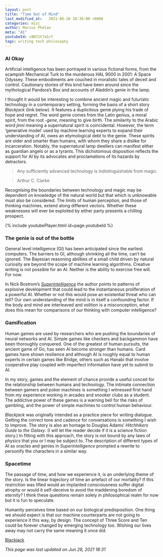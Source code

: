 ```yaml
---
layout: post
title: "Time Out of Mind"
last_modified_at:   2021-06-28 18:30:00 +0000
categories: misc
author: Marcus Phelan
meta: "AI"
youtubeId: c8N72t7aScY
tags: writing tech philosophy
---
```


### AI Okay
Artificial intelligence has been portrayed in various fictional forms, from the scampish Mechanical Turk to the murderous HAL 9000  in 2001: A Space Odyssey. These embodiments are couched in moralistic tales of deceit and control. Cautionary stories of this kind have been around since the mythological Pandora’s Box and accounts of Aladdin’s genie in the lamp. 

I thought it would be interesting to combine ancient magic and futuristic technology in a contemporary setting, forming the basis of a short story *Blackjack* (link below). It features a duplicitous genie plying his trade of hope and regret. The word genie comes from the Latin genius, a moral spirit, from the root -_gene_, meaning to give birth. The similarity to the Arabic word *jinni* meaning a supernatural spirit is coincidental. However, the term ‘generative model’ used by machine learning experts to expand their understanding of AI, owes an etymological debt to the genie. These spirits are older and smarter than humans, with whom they share a dislike for incarceration. Notably, the supernatural lamp dwellers can manifest either as guardian angels or as a tyrants. This dichotomous disposition reflects the support for AI by its advocates and proclamations of its hazards by detractors. 

> Any sufficiently advanced technology is indistinguishable from magic.

> Arthur C. Clarke
 
Recognising the boundaries between technology and magic may be dependent on knowledge of the natural world but that which is unknowable must also be considered. The limits of human perception, and those of thinking machines, extend along different vectors. Whether these weaknesses will ever be exploited by either party presents a chilling prospect.

{% include youtubePlayer.html id=page.youtubeId %}

### The genie is out of the bottle 
General level intelligence (GI) has been anticipated since the earliest computers. The barriers to GI, although shrinking all the time, can’t be ignored. The Bayesian reasoning abilities of a small child driven by natural curiosity are beyond the scope of machine learning algorithms. Creative writing is not possible for an AI. Neither is the ability to exercise free will. For now. 

In Nick Bostrom’s [_Superintelligence_](https://www.amazon.co.uk/Superintelligence-Paths-Dangers-Strategies/dp/B00LPS90V6/ref=sr_1_1?dchild=1&hvadid=80745423630990&hvbmt=be&hvdev=c&hvqmt=e&keywords=nick+bostrom’s+superintelligence&qid=1624121004&sr=8-1) the author points to patterns of explosive development that could lead to the instantaneous proliferation of a powerful AI.  Whether or not this would pose an existential threat who can tell? Our own understanding of the mind is in itself a confounding factor. If the body and mind are interleaved and volition is a misconception, what does this mean for comparisons of our thinking with computer intelligence? 

### Gamification 
Human games are used by researchers who are pushing the boundaries of neural networks and AI. Simple games like checkers and backgammon have been thoroughly conquered. One of the greatest of human pursuits, the ancient game of Go, has seen AI become stronger than humans. Card games have shown resilience and although AI is roughly equal to human experts in certain games like Bridge, others such as Hanabi that involve cooperative play coupled with imperfect information have yet to submit to AI. 

In my story, games and the element of chance provide a useful conceit for the relationship between humans and technology. The intimate connection between gamers and poker machines is something I witnessed first hand from my experience working in arcades and snooker clubs as a student. The addictive power of these games is a warning bell for the risks of gambling, and the power of simple machines to control human behaviour. 

*Blackjack* was originally intended as a practice piece for writing dialogue. Getting the correct tone and cadence for conversations is something I wish to improve. The story is also an homage to Douglas Adams’ *Hitchhikers Guide to the Galaxy*. (I will let the reader decide if it is a science fiction story.) In fitting with this approach, the story is not bound by any laws of physics that you or I may be subject to. The description of different types of AI as oracles and genies in *Superintelligence* prompted a rewrite to personify the characters in a similar way. 

### Spacetime
The passage of time, and how we experience it, is an underlying theme of the story. Is the linear trajectory of time an artefact of our mortality? If this restriction was lifted would an implanted consciousness suffer digital atrophy or would it self-deceive to avoid the maddening boredom of eternity? I think these questions remain solely in philosophical realm for now but it is fun to speculate.

Humanity perceives time based on our biological predisposition. One thing we should expect is that our machine counterparts are not going to experience it this way, by design. The concept of Three Score and Ten could be forever changed by emerging technology too. Wishing our lives away may not carry the same meaning it once did.


[Blackjack](https://books.apple.com/ie/book/blackjack/id1572013153) 

_This page was last updated on Jun 28, 2021 18:31_




